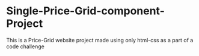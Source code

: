 # Single-Price-Grid-component-Project
This is a Price-Grid website project made using only html-css as a part of a code challenge 
